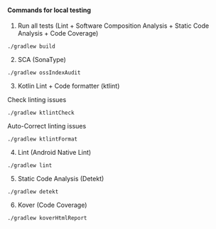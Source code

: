 #### Commands for local testing

1. Run all tests (Lint + Software Composition Analysis + Static Code Analysis + Code Coverage)
```
./gradlew build
```

2. SCA (SonaType)
```
./gradlew ossIndexAudit
```

3. Kotlin Lint + Code formatter (ktlint)

Check linting issues
```
./gradlew ktlintCheck 
```
Auto-Correct linting issues
```
./gradlew ktlintFormat 
```

4. Lint (Android Native Lint)
```
./gradlew lint
```

5. Static Code Analysis (Detekt)
```
./gradlew detekt
```

6. Kover (Code Coverage)
```
./gradlew koverHtmlReport
```